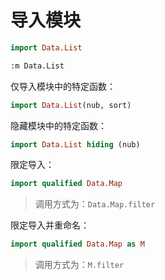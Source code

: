 # 导入模块

```haskell
import Data.List
```

```sh
:m Data.List
```



仅导入模块中的特定函数：
```haskell
import Data.List(nub, sort)
```



隐藏模块中的特定函数：

```haskell
import Data.List hiding (nub)
```



限定导入：

```haskell
import qualified Data.Map
```

> 调用方式为：`Data.Map.filter`



限定导入并重命名：

```haskell
import qualified Data.Map as M
```

> 调用方式为：`M.filter`



